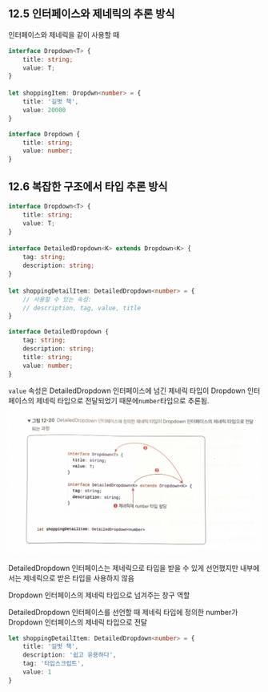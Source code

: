 ​               

 ## 12.5 인터페이스와 제네릭의 추론 방식

인터페이스와 제네릭을 같이 사용할 때

```typescript
interface Dropdown<T> {
    title: string;
    value: T;
}

let shoppingItem: Dropdwn<number> = {
    title: '길벗 책',
    value: 20000
}
```

```typescript
interface Dropdown {
    title: string;
    value: number;
}
```



## 12.6 복잡한 구조에서 타입 추론 방식

```typescript
interface Dropdown<T> {
    title: string;
    value: T;
}

interface DetailedDropdown<K> extends Dropdown<K> {
    tag: string;
    description: string;
}

let shoppingDetailItem: DetailedDropdown<number> = {
    // 사용할 수 있는 속성:
    // description, tag, value, title
}
```

```typescript
interface DetailedDropdown {
    tag: string;
    description: string;
    title: string;
    value: number;
}
```

`value` 속성은 DetailedDropdown 인터페이스에 넘긴 제네릭 타입이 Dropdown 인터페이스의 제네릭 타입으로 전달되었기 때문에`number`타입으로 추론됨.

![12-20](/img/typescript/12/12-20.png)

DetailedDropdown 인터페이스는 제네릭으로 타입을 받을 수 있게 선언했지만 내부에서는 제네릭으로 받은 타입을 사용하지 않음

Dropdown 인터페이스의 제네릭 타입으로 넘겨주는 창구 역할

DetailedDropdown 인터페이스를 선언할 때 제네릭 타입에 정의한 number가 Dropdown 인터페이스의 제네릭 타입으로 전달

```typescript
let shoppingDetailItem: DetailedDropdown<number> = {
    title: '길벗 책',
    description: '쉽고 유용하다',
    tag: '타입스크립트',
    value: 1
}
```





